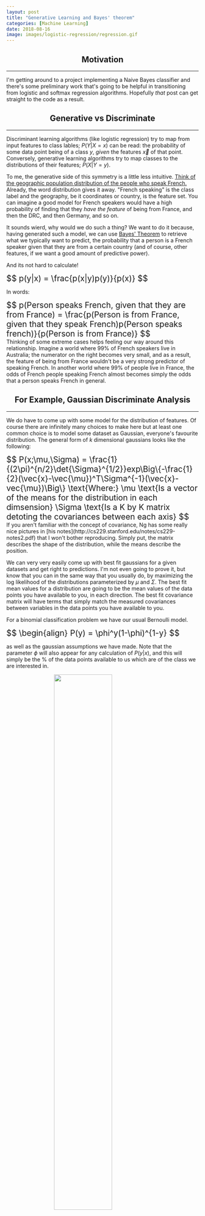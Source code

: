 ```yaml
---
layout: post
title: "Generative Learning and Bayes' theorem"
categories: [Machine Learning]
date: 2018-08-16
image: images/logistic-regression/regression.gif
---
```


<script type="text/x-mathjax-config">
MathJax.Hub.Config({
  CommonHTML: { scale: 150 },
  tex2jax: {inlineMath: [['$','$'], ['\\(','\\)']]}
});
</script>
<script type="text/javascript" async
src="https://cdnjs.cloudflare.com/ajax/libs/mathjax/2.7.0/MathJax.js?config=TeX-AMS-MML_HTMLorMML" type="text/javascript"></script>

<h2 align="center">Motivation</h2><hr>

I'm getting around to a project implementing a Naive Bayes classifier and there's some preliminary work that's going to be helpful in transitioning from logistic and softmax regression algorithms. Hopefully *that* post can get straight to the code as a result. 

<h2 align="center">Generative vs Discriminate</h2><hr>

Discriminant learning algorithms (like logistic regression) try to map from input features to class lables; $P(Y|X=x)$ can be read: the probability of some data point being of a class $y$, *given* the features $\vec{x}$ of that point. Conversely, generative learning algorithms try to map classes to the distributions of their features; $P(X|Y=y)$. 

To me, the generative side of this symmetry is a little less intuitive. [Think of the geographic population distribution of the people who speak French.](https://en.wikipedia.org/wiki/Geographical_distribution_of_French_speakers) Already, the word distribution gives it away. "French speaking" is the class label and the geography, be it coordinates or country, is the feature set. You can imagine a good model for French speakers would have a high probability of finding that they *have the feature* of being from France, and then the DRC, and then Germany, and so on. 

It sounds wierd, why would we do such a thing? We want to do it because, having generated such a model, we can use [Bayes' Theorem](https://en.wikipedia.org/wiki/Bayes%27_theorem) to retrieve what we typically want to predict, the probability that a person is a French speaker given that they are from a certain country (and of course, other features, if we want a good amount of predictive power). 

And its not hard to calculate!

<div style="font-size: 150%;">
	$$ 
	p(y|x) = \frac{p(x|y)p(y)}{p(x)}
	$$
</div>

In words:
<div style="font-size: 150%;">
	$$ 
	p(Person speaks French, given that they are from France) = \frac{p(Person is from France, given that they speak French)p(Person speaks french)}{p(Person is from France)}
	$$
</div>
Thinking of some extreme cases helps feeling our way around this relationship. Imagine a world where 99% of French speakers live in Australia; the numerator on the right becomes very small, and as a result, the feature of being from France wouldn't be a very strong predictor of speaking French. In another world where 99% of people live in France, the odds of French people speaking French almost becomes simply the odds that a person speaks French in general.

<h2 align="center">For Example, Gaussian Discriminate Analysis</h2><hr>

We do have to come up with some model for the distribution of features. Of course there are infinitely many choices to make here but at least one common choice is to model some dataset as Gaussian, everyone's favourite distribution. The general form of $k$ dimensional gaussians looks like the following: 

<div style="font-size: 150%;">
	$$ 
	P(x;\mu,\Sigma) = \frac{1}{(2\pi)^{n/2}\det{\Sigma}^{1/2}}exp\Big\{-\frac{1}{2}(\vec{x}-\vec{\mu})^T\Sigma^{-1}(\vec{x}-vec{\mu})\Big\}
	\text{Where:}
	\mu \text{Is a vector of the means for the distribution in each dimsension}
	\Sigma \text{Is a K by K matrix detoting the covariances between each axis}
	$$
</div>
If you aren't familiar with the concept of covariance, Ng has some really nice pictures in [his notes](http://cs229.stanford.edu/notes/cs229-notes2.pdf) that I won't bother reproducing. Simply put, the matrix describes the shape of the distribution, while the means describe the position. 

We can very very easily come up with best fit gaussians for a given datasets and get right to predictions. I'm not even going to prove it, but know that you can in the same way that you usually do, by maximizing the log likelihood of the distributions parameterized by $\mu$ and $\Sigma$. The best fit mean values for a distribution are going to be the mean values of the data points you have available to you, in each direction. The best fit covariance matrix will have terms that simply match the measured covariances between variables in the data points you have available to you. 

For a binomial classification problem we have our usual Bernoulli model.

<div style="font-size: 150%;">
	$$ 
	\begin{align}
	P(y) = \phi^y(1-\phi)^{1-y}
	$$
</div>

as well as the gaussian assumptions we have made. Note that the parameter $\phi$ will also appear for any calculation of $P(y|x)$, and this will simply be the % of the data points available to us which are of the class we are interested in. 

<figure>
	<img src="{{site.baseurl}}/images/gda/test.png" style="padding-bottom:0.5em; width:60%; margin-left:auto; margin-right:auto; display:block;" />
	<figcaption style="text-align:center;"></figcaption>
</figure>


<details></details>
<h2 align="center">References</h2><hr>

- <a href="https://www.youtube.com/watch?v=qRJ3GKMOFrE&index=6&list=PLA89DCFA6ADACE599&t=0s" target="_blank">Andrew Ng's lecture</a> on generative learning algorithms, <a href="http://cs229.stanford.edu/notes/cs229-notes2.pdf" target="_blank"> and his notes</a>.

- Code for the demonstration on <a href="https://github.com/Kyle-Lewis/MachineLearningProjects/tree/master/4_GDA" target="_blank">my Github</a>

WIP